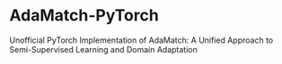 # AdaMatch-PyTorch
Unofficial PyTorch Implementation of AdaMatch: A Unified Approach to Semi-Supervised Learning and Domain Adaptation
